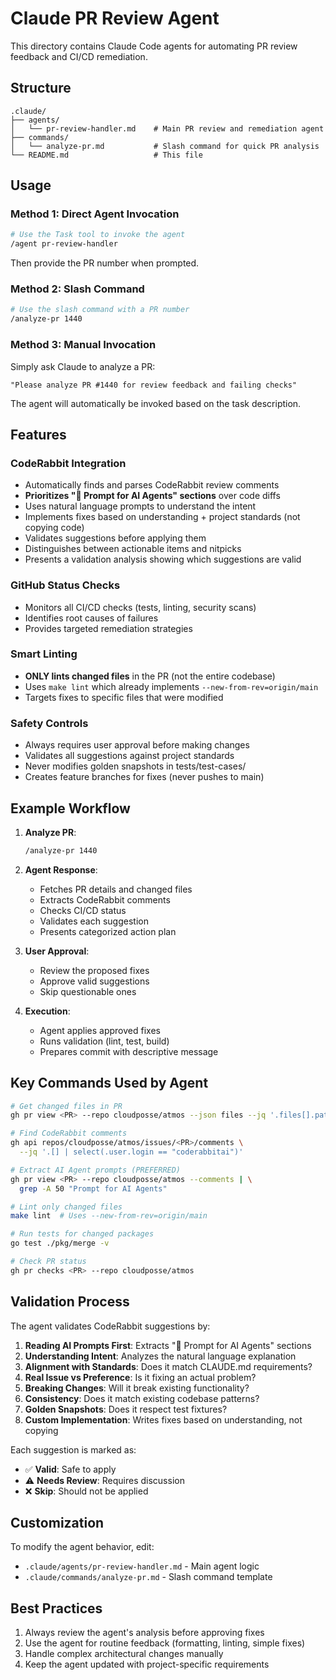 # Claude PR Review Agent

This directory contains Claude Code agents for automating PR review feedback and CI/CD remediation.

## Structure

```
.claude/
├── agents/
│   └── pr-review-handler.md    # Main PR review and remediation agent
├── commands/
│   └── analyze-pr.md           # Slash command for quick PR analysis
└── README.md                   # This file
```

## Usage

### Method 1: Direct Agent Invocation

```bash
# Use the Task tool to invoke the agent
/agent pr-review-handler
```

Then provide the PR number when prompted.

### Method 2: Slash Command

```bash
# Use the slash command with a PR number
/analyze-pr 1440
```

### Method 3: Manual Invocation

Simply ask Claude to analyze a PR:
```
"Please analyze PR #1440 for review feedback and failing checks"
```

The agent will automatically be invoked based on the task description.

## Features

### CodeRabbit Integration
- Automatically finds and parses CodeRabbit review comments
- **Prioritizes "🤖 Prompt for AI Agents" sections** over code diffs
- Uses natural language prompts to understand the intent
- Implements fixes based on understanding + project standards (not copying code)
- Validates suggestions before applying them
- Distinguishes between actionable items and nitpicks
- Presents a validation analysis showing which suggestions are valid

### GitHub Status Checks
- Monitors all CI/CD checks (tests, linting, security scans)
- Identifies root causes of failures
- Provides targeted remediation strategies

### Smart Linting
- **ONLY lints changed files** in the PR (not the entire codebase)
- Uses `make lint` which already implements `--new-from-rev=origin/main`
- Targets fixes to specific files that were modified

### Safety Controls
- Always requires user approval before making changes
- Validates all suggestions against project standards
- Never modifies golden snapshots in tests/test-cases/
- Creates feature branches for fixes (never pushes to main)

## Example Workflow

1. **Analyze PR**:
   ```bash
   /analyze-pr 1440
   ```

2. **Agent Response**:
   - Fetches PR details and changed files
   - Extracts CodeRabbit comments
   - Checks CI/CD status
   - Validates each suggestion
   - Presents categorized action plan

3. **User Approval**:
   - Review the proposed fixes
   - Approve valid suggestions
   - Skip questionable ones

4. **Execution**:
   - Agent applies approved fixes
   - Runs validation (lint, test, build)
   - Prepares commit with descriptive message

## Key Commands Used by Agent

```bash
# Get changed files in PR
gh pr view <PR> --repo cloudposse/atmos --json files --jq '.files[].path'

# Find CodeRabbit comments
gh api repos/cloudposse/atmos/issues/<PR>/comments \
  --jq '.[] | select(.user.login == "coderabbitai")'

# Extract AI Agent prompts (PREFERRED)
gh pr view <PR> --repo cloudposse/atmos --comments | \
  grep -A 50 "Prompt for AI Agents"

# Lint only changed files
make lint  # Uses --new-from-rev=origin/main

# Run tests for changed packages
go test ./pkg/merge -v

# Check PR status
gh pr checks <PR> --repo cloudposse/atmos
```

## Validation Process

The agent validates CodeRabbit suggestions by:

1. **Reading AI Prompts First**: Extracts "🤖 Prompt for AI Agents" sections
2. **Understanding Intent**: Analyzes the natural language explanation
3. **Alignment with Standards**: Does it match CLAUDE.md requirements?
4. **Real Issue vs Preference**: Is it fixing an actual problem?
5. **Breaking Changes**: Will it break existing functionality?
6. **Consistency**: Does it match existing codebase patterns?
7. **Golden Snapshots**: Does it respect test fixtures?
8. **Custom Implementation**: Writes fixes based on understanding, not copying

Each suggestion is marked as:
- ✅ **Valid**: Safe to apply
- ⚠️ **Needs Review**: Requires discussion
- ❌ **Skip**: Should not be applied

## Customization

To modify the agent behavior, edit:
- `.claude/agents/pr-review-handler.md` - Main agent logic
- `.claude/commands/analyze-pr.md` - Slash command template

## Best Practices

1. Always review the agent's analysis before approving fixes
2. Use the agent for routine feedback (formatting, linting, simple fixes)
3. Handle complex architectural changes manually
4. Keep the agent updated with project-specific requirements